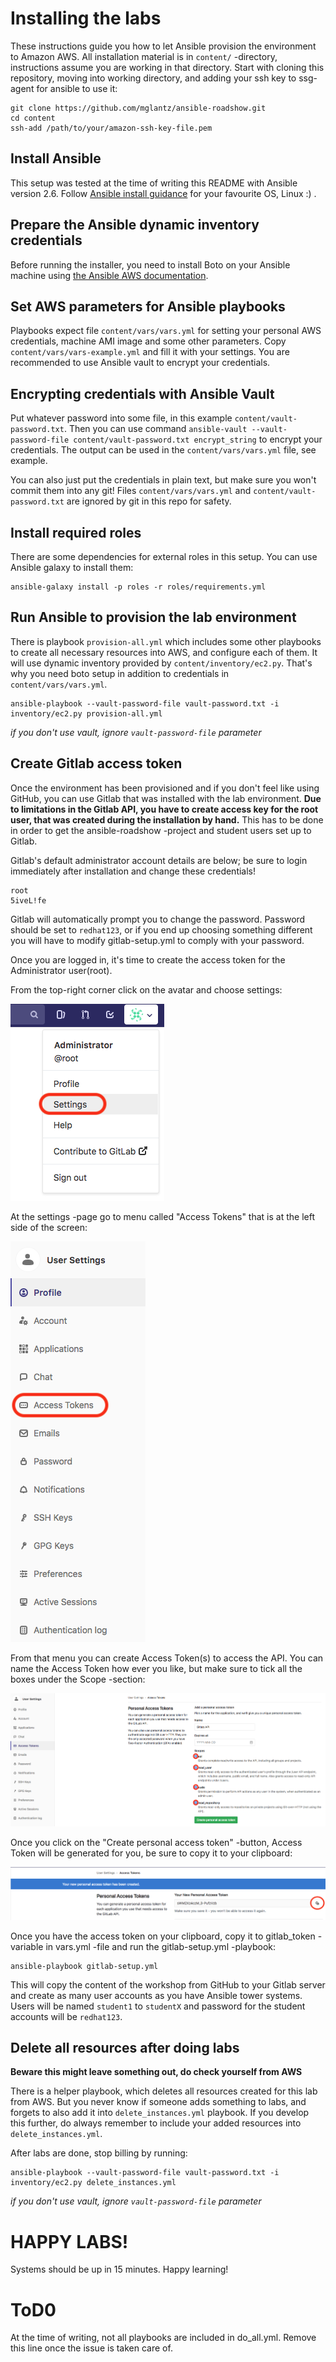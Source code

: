 # Installing the labs

These instructions guide you how to let Ansible provision the environment to Amazon AWS. All installation material is in ```content/``` -directory, instructions assume you are working in that directory. Start with cloning this repository, moving into working directory, and adding your ssh key to ssg-agent for ansible to use it:

```
git clone https://github.com/mglantz/ansible-roadshow.git
cd content
ssh-add /path/to/your/amazon-ssh-key-file.pem
```

## Install Ansible

This setup was tested at the time of writing this README with Ansible version 2.6. Follow [Ansible install guidance](https://docs.ansible.com/ansible/latest/installation_guide/intro_installation.html) for your favourite OS, Linux :) .

## Prepare the Ansible dynamic inventory credentials

Before running the installer, you need to install Boto on your Ansible machine using [the Ansible AWS documentation](http://docs.ansible.com/ansible/latest/scenario_guides/guide_aws.html).

## Set AWS parameters for Ansible playbooks

Playbooks expect file ```content/vars/vars.yml``` for setting your personal AWS credentials, machine AMI image and some other parameters. Copy ```content/vars/vars-example.yml``` and fill it with your settings. You are recommended to use Ansible vault to encrypt your credentials.

## Encrypting credentials with Ansible Vault

Put whatever password into some file, in this example ```content/vault-password.txt```. Then you can use command ```ansible-vault --vault-password-file content/vault-password.txt encrypt_string``` to encrypt your credentials. The output can be used in the ```content/vars/vars.yml``` file, see example.

You can also just put the credentials in plain text, but make sure you won't commit them into any git! Files ```content/vars/vars.yml``` and ```content/vault-password.txt``` are ignored by git in this repo for safety.

## Install required roles

There are some dependencies for external roles in this setup. You can use Ansible galaxy to install them:

```
ansible-galaxy install -p roles -r roles/requirements.yml
```

## Run Ansible to provision the lab environment

There is playbook ```provision-all.yml``` which includes some other playbooks to create all necessary resources into AWS, and configure each of them. It will use dynamic inventory provided by ```content/inventory/ec2.py```. That's why you need boto setup in addition to credentials in ```content/vars/vars.yml```.

```
ansible-playbook --vault-password-file vault-password.txt -i inventory/ec2.py provision-all.yml
```

_if you don't use vault, ignore ```vault-password-file``` parameter_

## Create Gitlab access token

Once the environment has been provisioned and if you don't feel like using GitHub, you can use Gitlab that was installed with the lab environment.
__Due to limitations in the Gitlab API, you have to create access key for the root user, that was created during the installation by hand.__ This has to be done in order to get the ansible-roadshow -project and student users set up to Gitlab.

Gitlab's default administrator account details are below; be sure to login immediately after installation and change these credentials!

    root
    5iveL!fe

Gitlab will automatically prompt you to change the password.
Password should be set to ```redhat123```, or if you end up choosing something different you will have to modify gitlab-setup.yml to comply with your password.

Once you are logged in, it's time to create the access token for the Administrator user(root).

From the top-right corner click on the avatar and choose settings:

![gitlab settings](images/gitlab-settings-menu.png)

At the settings -page go to menu called "Access Tokens" that is at the left side of the screen:

![gitlab token](images/gitlab-token-menu.png)

From that menu you can create Access Token(s) to access the API.
You can name the Access Token how ever you like, but make sure to tick all the boxes under the Scope -section:

![gitlab token creation](images/gitlab-create-token.png)

Once you click on the "Create personal access token" -button, Access Token will be generated for you, be sure to copy it to your clipboard:

![gitlab token created](images/gitlab-token-created.png)

Once you have the access token on your clipboard, copy it to gitlab_token -variable in vars.yml -file and run the gitlab-setup.yml -playbook:

    ansible-playbook gitlab-setup.yml

This will copy the content of the workshop from GitHub to your Gitlab server and create as many user accounts as you have Ansible tower systems.
Users will be named ```student1``` to ```studentX``` and password for the student accounts will be ```redhat123```.

## Delete all resources after doing labs

__Beware this might leave something out, do check yourself from AWS__

There is a helper playbook, which deletes all resources created for this lab from AWS. But you never know if someone adds something to labs, and forgets to also add it into ```delete_instances.yml``` playbook. If you develop this further, do always remember to include your added resources into ```delete_instances.yml```.

After labs are done, stop billing by running:

```
ansible-playbook --vault-password-file vault-password.txt -i inventory/ec2.py delete_instances.yml
```

_if you don't use vault, ignore ```vault-password-file``` parameter_

# HAPPY LABS!

Systems should be up in 15 minutes. Happy learning!

# ToD0

At the time of writing, not all playbooks are included in do_all.yml. Remove this line once the issue is taken care of.
